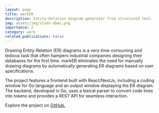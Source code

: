 ```yaml
---
layout: page
title: markER
description: Entity-Relation diagram generator from structured text.
img: assets/img/studn-dbms.png
importance: 2
category: work
related_publications: False
---
```


Drawing Entity-Relation (ER) diagrams is a very time-consuming and tedious task that often hampers industrial companies designing their databases for the first time. markER eliminates the need for manually drawing diagrams by automatically generating ER diagrams based on user specifications.

The project features a frontend built with React/NextJs, including a coding window for Go language and an output window displaying the ER diagram. The backend, developed in Go, uses a lexical parser to convert code lines into tokens and provides a REST API for seamless interaction. 

Explore the project on [GitHub.](https://github.com/sai-samarth/markER)

